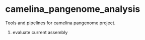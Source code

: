 # camelina_pangenome_analysis
Tools and pipelines for camelina pangenome project.

1. evaluate current assembly

